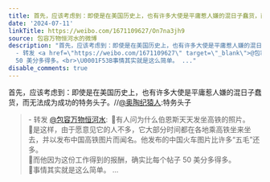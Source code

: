 ```yaml
---
title: 首先，应该考虑到：即使是在美国历史上，也有许多大使是平庸惹人嫌的混日子蠢货，而无法成为成功的特务头子。//@奥陶纪猿人:特务头子 - 转发 @包容万物恒河水:&e...
date: '2024-07-11'
linkTitle: https://weibo.com/1671109627/On7na3jh9
source: 包容万物恒河水的微博
description: "首先，应该考虑到：即使是在美国历史上，也有许多大使是平庸惹人嫌的混日子蠢货，而无法成为成功的特务头子。//<a href=\"https://weibo.com/n/%E5%A5%A5%E9%99%B6%E7%BA%AA%E7%8C%BF%E4%BA%BA\">@奥陶纪猿人</a>:特务头子<br><blockquote>
  - 转发 <a href=\"https://weibo.com/1671109627\" target=\"_blank\">@包容万物恒河水</a>: \U0001F53B有人问为什么伯恩斯天天发坐高铁的照片。<br>\U0001F53B是这样，由于愿意见它的人不多，它大部分时间都在各地乘高铁坐来坐去，并以发布中国高铁图片而闻名。他发布的中国火车图片比许多“五毛”还多。<br>\U0001F53B而他因为这份工作得到的报酬，确实比每个帖子
  50 美分多得多。<br>\U0001F53B事情其实就是这么简单。 ..."
disable_comments: true
---
```

首先，应该考虑到：即使是在美国历史上，也有许多大使是平庸惹人嫌的混日子蠢货，而无法成为成功的特务头子。//<a href="https://weibo.com/n/%E5%A5%A5%E9%99%B6%E7%BA%AA%E7%8C%BF%E4%BA%BA">@奥陶纪猿人</a>:特务头子<br><blockquote> - 转发 <a href="https://weibo.com/1671109627" target="_blank">@包容万物恒河水</a>: 🔻有人问为什么伯恩斯天天发坐高铁的照片。<br>🔻是这样，由于愿意见它的人不多，它大部分时间都在各地乘高铁坐来坐去，并以发布中国高铁图片而闻名。他发布的中国火车图片比许多“五毛”还多。<br>🔻而他因为这份工作得到的报酬，确实比每个帖子 50 美分多得多。<br>🔻事情其实就是这么简单。 ...